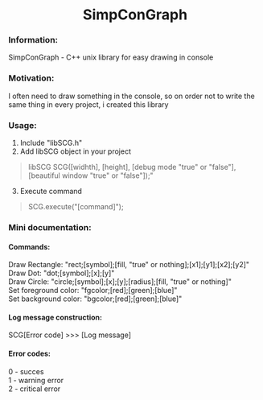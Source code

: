 <h1 align="center">SimpConGraph</h1>

### Information:
SimpConGraph - C++ unix library for easy drawing in console

### Motivation:
I often need to draw something in the console, so on order 
not to write the same thing in every project, i created this library	

### Usage:
1. Include "libSCG.h"
2. Add libSCG object in your project
> libSCG SCG([widhth], [height], [debug mode "true" or "false"], [beautiful window "true" or "false"]);"
3. Execute command
> SCG.execute("[command]");

### Mini documentation:
#### Commands:
Draw Rectangle: "rect;[symbol];[fill, "true" or nothing];[x1];[y1];[x2];[y2]" <br />
Draw Dot: "dot;[symbol];[x];[y]" <br />
Draw Circle: "circle;[symbol];[x];[y];[radius];[fill, "true" or nothing]" <br />
Set foreground color: "fgcolor;[red];[green];[blue]" <br />
Set background color: "bgcolor;[red];[green];[blue]" <br />

#### Log message construction:
SCG[Error code] >>> [Log message]

#### Error codes:
0 - succes <br />
1 - warning error <br />
2 - critical error


